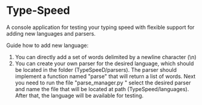 # Type-Speed

A console application for testing your typing speed with flexible support for adding new languages and parsers.


Guide how to add new language:

  1. You can directly add a set of words delimited by a newline character (\n)
  2. You can create your own parser for the desired language, which should be located in the folder (TypeSpeeD/parsers). The parser should implement a function named "parse" that will return a list of words. Next you need to run the file "parse_manager.py " select the desired parser and name the file that will be located at path (TypeSpeed/languages). After that, the language will be available for testing.

